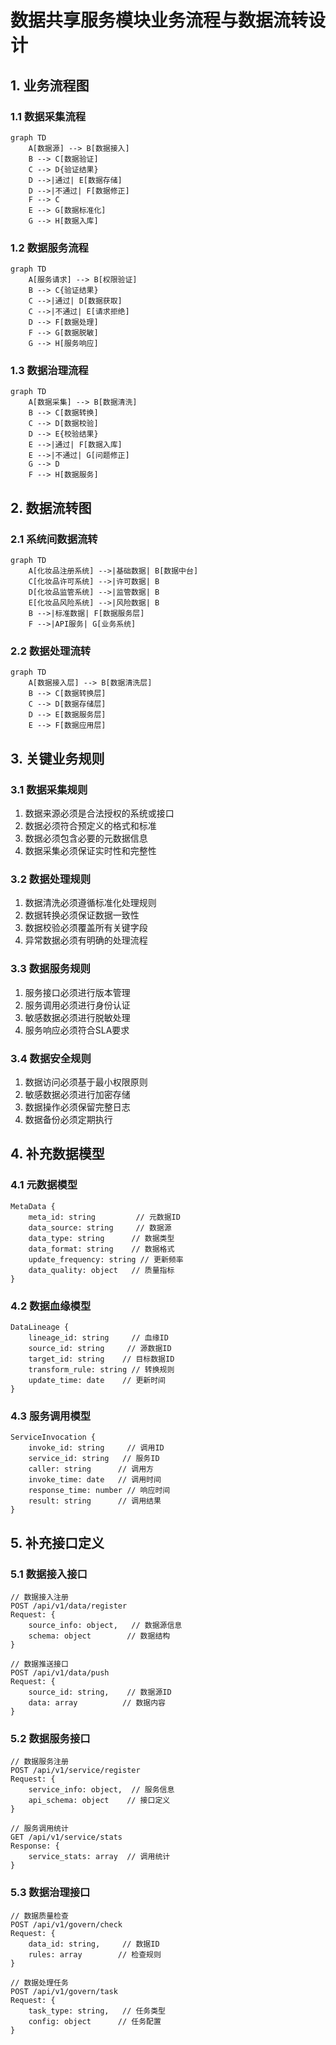 # 数据共享服务模块业务流程与数据流转设计

## 1. 业务流程图

### 1.1 数据采集流程
```mermaid
graph TD
    A[数据源] --> B[数据接入]
    B --> C[数据验证]
    C --> D{验证结果}
    D -->|通过| E[数据存储]
    D -->|不通过| F[数据修正]
    F --> C
    E --> G[数据标准化]
    G --> H[数据入库]
```

### 1.2 数据服务流程
```mermaid
graph TD
    A[服务请求] --> B[权限验证]
    B --> C{验证结果}
    C -->|通过| D[数据获取]
    C -->|不通过| E[请求拒绝]
    D --> F[数据处理]
    F --> G[数据脱敏]
    G --> H[服务响应]
```

### 1.3 数据治理流程
```mermaid
graph TD
    A[数据采集] --> B[数据清洗]
    B --> C[数据转换]
    C --> D[数据校验]
    D --> E{校验结果}
    E -->|通过| F[数据入库]
    E -->|不通过| G[问题修正]
    G --> D
    F --> H[数据服务]
```

## 2. 数据流转图

### 2.1 系统间数据流转
```mermaid
graph TD
    A[化妆品注册系统] -->|基础数据| B[数据中台]
    C[化妆品许可系统] -->|许可数据| B
    D[化妆品监管系统] -->|监管数据| B
    E[化妆品风险系统] -->|风险数据| B
    B -->|标准数据| F[数据服务层]
    F -->|API服务| G[业务系统]
```

### 2.2 数据处理流转
```mermaid
graph TD
    A[数据接入层] --> B[数据清洗层]
    B --> C[数据转换层]
    C --> D[数据存储层]
    D --> E[数据服务层]
    E --> F[数据应用层]
```

## 3. 关键业务规则

### 3.1 数据采集规则
1. 数据来源必须是合法授权的系统或接口
2. 数据必须符合预定义的格式和标准
3. 数据必须包含必要的元数据信息
4. 数据采集必须保证实时性和完整性

### 3.2 数据处理规则
1. 数据清洗必须遵循标准化处理规则
2. 数据转换必须保证数据一致性
3. 数据校验必须覆盖所有关键字段
4. 异常数据必须有明确的处理流程

### 3.3 数据服务规则
1. 服务接口必须进行版本管理
2. 服务调用必须进行身份认证
3. 敏感数据必须进行脱敏处理
4. 服务响应必须符合SLA要求

### 3.4 数据安全规则
1. 数据访问必须基于最小权限原则
2. 敏感数据必须进行加密存储
3. 数据操作必须保留完整日志
4. 数据备份必须定期执行

## 4. 补充数据模型

### 4.1 元数据模型
```
MetaData {
    meta_id: string         // 元数据ID
    data_source: string     // 数据源
    data_type: string      // 数据类型
    data_format: string    // 数据格式
    update_frequency: string // 更新频率
    data_quality: object   // 质量指标
}
```

### 4.2 数据血缘模型
```
DataLineage {
    lineage_id: string     // 血缘ID
    source_id: string     // 源数据ID
    target_id: string    // 目标数据ID
    transform_rule: string // 转换规则
    update_time: date    // 更新时间
}
```

### 4.3 服务调用模型
```
ServiceInvocation {
    invoke_id: string     // 调用ID
    service_id: string   // 服务ID
    caller: string      // 调用方
    invoke_time: date   // 调用时间
    response_time: number // 响应时间
    result: string      // 调用结果
}
```

## 5. 补充接口定义

### 5.1 数据接入接口
```
// 数据接入注册
POST /api/v1/data/register
Request: {
    source_info: object,   // 数据源信息
    schema: object        // 数据结构
}

// 数据推送接口
POST /api/v1/data/push
Request: {
    source_id: string,    // 数据源ID
    data: array          // 数据内容
}
```

### 5.2 数据服务接口
```
// 数据服务注册
POST /api/v1/service/register
Request: {
    service_info: object,  // 服务信息
    api_schema: object    // 接口定义
}

// 服务调用统计
GET /api/v1/service/stats
Response: {
    service_stats: array  // 调用统计
}
```

### 5.3 数据治理接口
```
// 数据质量检查
POST /api/v1/govern/check
Request: {
    data_id: string,     // 数据ID
    rules: array        // 检查规则
}

// 数据处理任务
POST /api/v1/govern/task
Request: {
    task_type: string,   // 任务类型
    config: object      // 任务配置
}
```